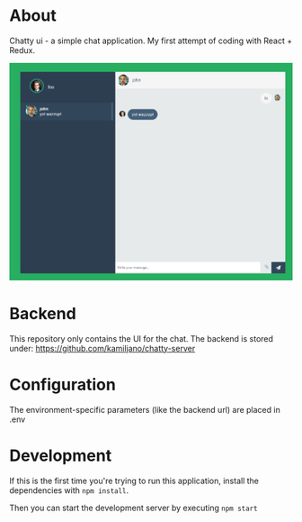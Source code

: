 # About

Chatty ui - a simple chat application. My first attempt of coding with React + Redux.

![Chat view](./Capture.PNG "Chat view")

# Backend

This repository only contains the UI for the chat. The backend is stored under:
https://github.com/kamiljano/chatty-server

# Configuration

The environment-specific parameters (like the backend url) are placed in .env

# Development

If this is the first time you're trying to run this application, install the dependencies with
`npm install`.

Then you can start the development server by executing `npm start`
